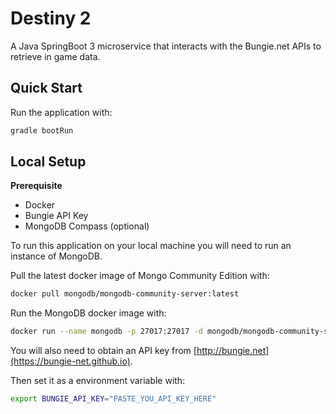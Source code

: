# Destiny 2

A Java SpringBoot 3 microservice that interacts with the Bungie.net APIs to retrieve in game data.

## Quick Start

Run the application with:

```bash
gradle bootRun
```

## Local Setup

**Prerequisite**

- Docker
- Bungie API Key
- MongoDB Compass (optional)

To run this application on your local machine you will need to run an instance of MongoDB.

Pull the latest docker image of Mongo Community Edition with:

```bash
docker pull mongodb/mongodb-community-server:latest
```

Run the MongoDB docker image with: 

```bash
docker run --name mongodb -p 27017:27017 -d mongodb/mongodb-community-server:latest
```

You will also need to obtain an API key from [http://bungie.net](https://bungie-net.github.io).

Then set it as a environment variable with:

```bash
export BUNGIE_API_KEY="PASTE_YOU_API_KEY_HERE"
```
